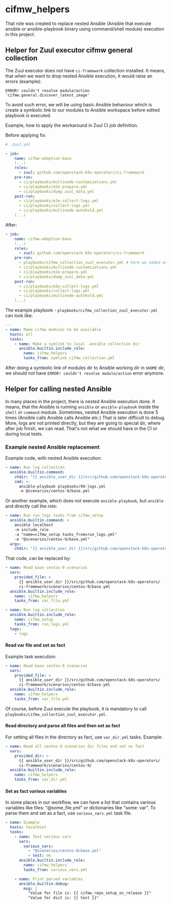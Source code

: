# cifmw_helpers

That role was created to replace nested Ansible (Ansible that execute
ansible or ansible-playbook binary using command/shell module) execution in
this project.

## Helper for Zuul executor cifmw general collection

The Zuul executor does not have `ci-framework` collection installed.
It means, that when we want to drop nested Ansible execution, it would raise
an errors (example):

    ERROR! couldn't resolve module/action 'cifmw.general.discover_latest_image'

To avoid such error, we will be using basic Ansible behaviour which is create
a symbolic link to our modules to Ansible workspace before edited playbook is
executed.

Example, how to apply the workaround in Zuul CI job definition.

Before applying fix:

```yaml
# .zuul.yml

- job:
    name: cifmw-adoption-base
    (...)
    roles:
      - zuul: github.com/openstack-k8s-operators/ci-framework
    pre-run:
      - ci/playbooks/multinode-customizations.yml
      - ci/playbooks/e2e-prepare.yml
      - ci/playbooks/dump_zuul_data.yml
    post-run:
      - ci/playbooks/e2e-collect-logs.yml
      - ci/playbooks/collect-logs.yml
      - ci/playbooks/multinode-autohold.yml
    (...)
```

After:

```yaml
- job:
    name: cifmw-adoption-base
    (...)
    roles:
      - zuul: github.com/openstack-k8s-operators/ci-framework
    pre-run:
      - playbooks/cifmw_collection_zuul_executor.yml # here we added our play
      - ci/playbooks/multinode-customizations.yml
      - ci/playbooks/e2e-prepare.yml
      - ci/playbooks/dump_zuul_data.yml
    post-run:
      - ci/playbooks/e2e-collect-logs.yml
      - ci/playbooks/collect-logs.yml
      - ci/playbooks/multinode-autohold.yml
    (...)
```

The example playbook - `playbooks/cifmw_collection_zuul_executor.yml` can look like:

```yaml
---
- name: Make cifmw modules to be available
  hosts: all
  tasks:
    - name: Make a symlink to local .ansible collection dir
      ansible.builtin.include_role:
        name: cifmw_helpers
        tasks_from: symlink_cifmw_collection.yml
```

After doing a symbolic link of modules dir to Ansible working dir in `$HOME` dir,
we should not have `ERROR! couldn't resolve module/action` error anymore.

## Helper for calling nested Ansible

In many places in the project, there is nested Ansible execution done.
It means, that the Ansible is running `ansible` or `ansible-playbook`
inside the `shell` or `command` module. Sometimes, nested Ansible execution
is done 5 times (Ansible calls Ansible calls Ansible etc.)
That is later difficult to debug. More, logs are not printed directly, but they
are going to special dir, where after job finish, we can read. That's not
what we should have in the CI or during local tests.

### Example nested Ansible replacement

Example code, with nested Ansible execution:

```yaml
- name: Run log collection
  ansible.builtin.command:
    chdir: "{{ ansible_user_dir }}/src/github.com/openstack-k8s-operators/ci-framework"
    cmd: >-
      ansible-playbook playbooks/99-logs.yml
      -e @scenarios/centos-9/base.yml
```

Or another example, which does not execute `ansible-playbook`, but `ansible`
and directly call the role:

```yaml
- name: Run run_logs tasks from cifmw_setup
  ansible.builtin.command: >
    ansible localhost
    -m include_role
    -a "name=cifmw_setup tasks_from=run_logs.yml"
    -e "@scenarios/centos-9/base.yml"
  args:
    chdir: "{{ ansible_user_dir }}/src/github.com/openstack-k8s-operators/ci-framework"
```

That code, can be replaced by:

```yaml
- name: Read base centos-9 scenarios
  vars:
    provided_file: >
      {{ ansible_user_dir }}/src/github.com/openstack-k8s-operators/
      ci-framework/scenarios/centos-9/base.yml
  ansible.builtin.include_role:
    name: cifmw_helpers
    tasks_from: var_file.yml

- name: Run log collection
  ansible.builtin.include_role:
    name: cifmw_setup
    tasks_from: run_logs.yml
  tags:
    - logs
```

#### Read var file and set as fact

Example task execution:

```yaml
- name: Read base centos-9 scenarios
  vars:
    provided_file: >
      {{ ansible_user_dir }}/src/github.com/openstack-k8s-operators/
      ci-framework/scenarios/centos-9/base.yml
  ansible.builtin.include_role:
    name: cifmw_helpers
    tasks_from: var_file.yml
```

Of course, before Zuul execute the playbook, it is mandatory to call `playbooks/cifmw_collection_zuul_executor.yml`.

#### Read directory and parse all files and then set as fact

For setting all files in the directory as fact, use `var_dir.yml` tasks.
Example:

```yaml
- name: Read all centos-9 scenarios dir files and set as fact
  vars:
    provided_dir: >
      {{ ansible_user_dir }}/src/github.com/openstack-k8s-operators/
      ci-framework/scenarios/centos-9/
  ansible.builtin.include_role:
    name: cifmw_helpers
    tasks_from: var_dir.yml
```

#### Set as fact various variables

In some places in our workflow, we can have a list that contains
various variables like files: "@some_file.yml" or dictionaries like "some: var".
To parse them and set as a fact, use `various_vars.yml` task file.

```yaml
- name: Example
  hosts: localhost
  tasks:
    - name: Test various vars
      vars:
        various_vars:
          - "@scenarios/centos-9/base.yml"
          - test: ok
      ansible.builtin.include_role:
        name: cifmw_helpers
        tasks_from: various_vars.yml

    - name: Print parsed variables
      ansible.builtin.debug:
        msg: |
          "Value for file is: {{ cifmw_repo_setup_os_release }}"
          "Value for dict is: {{ test }}"
```
